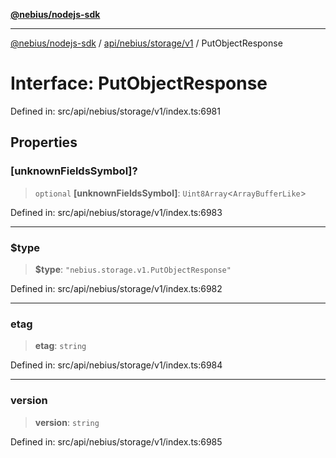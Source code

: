 [**@nebius/nodejs-sdk**](../../../../../README.md)

---

[@nebius/nodejs-sdk](../../../../../README.md) / [api/nebius/storage/v1](../README.md) / PutObjectResponse

# Interface: PutObjectResponse

Defined in: src/api/nebius/storage/v1/index.ts:6981

## Properties

### \[unknownFieldsSymbol\]?

> `optional` **\[unknownFieldsSymbol\]**: `Uint8Array`\<`ArrayBufferLike`\>

Defined in: src/api/nebius/storage/v1/index.ts:6983

---

### $type

> **$type**: `"nebius.storage.v1.PutObjectResponse"`

Defined in: src/api/nebius/storage/v1/index.ts:6982

---

### etag

> **etag**: `string`

Defined in: src/api/nebius/storage/v1/index.ts:6984

---

### version

> **version**: `string`

Defined in: src/api/nebius/storage/v1/index.ts:6985

